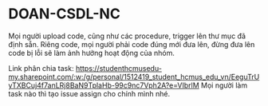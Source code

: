 # DOAN-CSDL-NC
Mọi người upload code, cũng như các procedure, trigger lên thư mục đã định sẵn.
Riêng code, mọi người phải code đúng mới đưa lên, đừng đưa lên code bị lỗi sẽ làm ảnh hưởng hoạt động của nhóm.

Link phân chia task: https://studenthcmusedu-my.sharepoint.com/:w:/g/personal/1512419_student_hcmus_edu_vn/EeguTrUyTXBCuj4f7anLRj8BaN9TplaHb-99c9nc7Vph2A?e=VIbrlM
Mọi người làm task nào thì tạo issue assign cho chính mình nhé.
